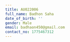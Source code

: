 ```yaml
---
title: AU022006
full_name: Badhon Saha
date_of_birth: ''
gender: Male
email: badhaon450@gmail.com
contact_no: 1775467312
---
```


